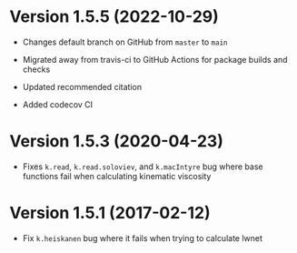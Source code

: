 # Version 1.5.5 (2022-10-29) 

* Changes default branch on GitHub from `master` to `main` 

* Migrated away from travis-ci to GitHub Actions for package builds and checks 

* Updated recommended citation 

* Added codecov CI 

# Version 1.5.3 (2020-04-23)

* Fixes `k.read`, `k.read.soloviev`, and `k.macIntyre` bug where base functions fail when calculating kinematic viscosity 

# Version 1.5.1 (2017-02-12)

* Fix `k.heiskanen` bug where it fails when trying to calculate lwnet
